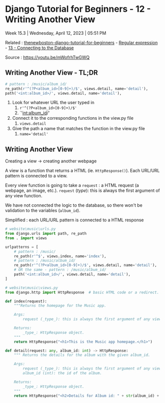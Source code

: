 # Django Tutorial for Beginners - 12 - Writing Another View

Week 15.3 | Wednesday, April 12, 2023 | 05:51 PM

Related : [thenewboston-django-tutorial-for-beginners](thenewboston-django-tutorial-for-beginners.md) - [Regular expression](../../Regular%20expression.md) - [13 - Connecting to the Database](13%20-%20Connecting%20to%20the%20Database.md)

Source : <https://youtu.be/mWofrhTwGWQ>

## Writing Another View - TL;DR

```python
# pattern : /music/album_id/
re_path(r'^(?P<album_id>[0-9]+)/$', views.detail, name='detail'),
path('<int:album_id>/', views.detail, name='detail'),
```

1. Look for whatever URL the user typed in
   1. `r'^(?P<album_id>[0-9]+)/$'`
   2. `'<int:album_id>/'
2. Connect it to the corresponding functions in the view.py file
   1. `views.detail`
3. Give the path a name that matches the function in the view.py file
   1. `name='detail'`

## Writing Another View

Creating a view -> creating another webpage

A view is a function that returns a HTML (ie. `HttpResponse()`). Each URL/URL pattern is connected to a view.

Every view function is going to take a `request` : a HTML request (a webpage, an image, etc.).
`request` (_type_): this is always the first argument of any view function.

We have not connected the logic to the database, so there won't be validation to the variables (`album_id`).

Simplified : each URL/URL pattern is connected to a HTML response

```python
# website\music\urls.py
from django.urls import path, re_path
from . import views

urlpatterns = [
    # pattern : /music/
    re_path(r'^$', views.index, name='index'),
    # pattern : /music/album_id/
    re_path(r'^(?P<album_id>[0-9]+)/$', views.detail, name='detail'),
    # OR the same - pattern : /music/album_id/
    path('<int:album_id>/', views.detail, name='detail'),
]
```

```python
# website\music\views.py
from django.http import HttpResponse  # basic HTML code or a redirect.

def index(request):
    """Returns the homepage for the Music app.

    Args:
        request (_type_): this is always the first argument of any view function.

    Returns:
        _type_: HttpResponse object.
    """
    return HttpResponse("<h1>This is the Music app homepage.</h1>")

def detail(request: any, album_id: int) -> HttpResponse:
    """ Returns the details for the album with the given album_id.

    Args:
        request (_type_): this is always the first argument of any view function.
        album_id (int): the id of the album.

    Returns:
        _type_: HttpResponse object.
    """
    return HttpResponse("<h2>Details for Album id: " + str(album_id) + "</h2>")
```
